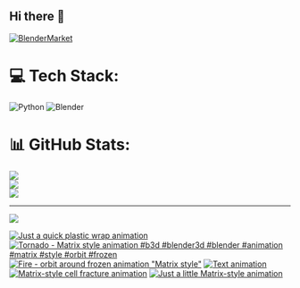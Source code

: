 ## Hi there 👋

<!--
**luckychris/luckychris** is a ✨ _special_ ✨ repository because its `README.md` (this file) appears on your GitHub profile.

Here are some ideas to get you started:

- 🔭 I’m currently working on ...
- 🌱 I’m currently learning ...
- 👯 I’m looking to collaborate on ...
- 🤔 I’m looking for help with ...
- 💬 Ask me about ...
- 📫 How to reach me: https://www.instagram.com/blender.fun/
- 😄 Pronouns: ...
- ⚡ Fun fact: ...
-->


[![BlenderMarket](https://assets.superhivemarket.com/site_assets/blendermarketlogo.png)](https://blendermarket.com/creators/blenderfun)

# 💻 Tech Stack:
![Python](https://img.shields.io/badge/python-3670A0?style=for-the-badge&logo=python&logoColor=ffdd54) ![Blender](https://img.shields.io/badge/blender-%23F5792A.svg?style=for-the-badge&logo=blender&logoColor=white)
# 📊 GitHub Stats:
![](https://github-readme-stats.vercel.app/api?username=luckychris&theme=great-gatsby&hide_border=false&include_all_commits=false&count_private=false)<br/>
![](https://github-readme-streak-stats.herokuapp.com/?user=luckychris&theme=great-gatsby&hide_border=false)<br/>
![](https://github-readme-stats.vercel.app/api/top-langs/?username=luckychris&theme=great-gatsby&hide_border=false&include_all_commits=false&count_private=false&layout=compact)

---
[![](https://visitcount.itsvg.in/api?id=luckychris&icon=0&color=0)](https://visitcount.itsvg.in)

<!-- Proudly created with GPRM ( https://gprm.itsvg.in ) -->

<!-- BEGIN YOUTUBE-CARDS -->
[![Just a quick plastic wrap animation](https://ytcards.demolab.com/?id=Vj18bdbb-us&title=Just+a+quick+plastic+wrap+animation&lang=en&timestamp=1754803555&background_color=%230d1117&title_color=%23ffffff&stats_color=%23dedede&max_title_lines=1&width=250&border_radius=5 "Just a quick plastic wrap animation")](https://www.youtube.com/watch?v=Vj18bdbb-us)
[![Tornado - Matrix style animation #b3d #blender3d #blender #animation #matrix #style #orbit #frozen](https://ytcards.demolab.com/?id=o_1KkZA-cNM&title=Tornado+-+Matrix+style+animation+%23b3d+%23blender3d+%23blender+%23animation+%23matrix+%23style+%23orbit+%23frozen&lang=en&timestamp=1754664231&background_color=%230d1117&title_color=%23ffffff&stats_color=%23dedede&max_title_lines=1&width=250&border_radius=5 "Tornado - Matrix style animation #b3d #blender3d #blender #animation #matrix #style #orbit #frozen")](https://www.youtube.com/shorts/o_1KkZA-cNM)
[![Fire - orbit around frozen animation "Matrix style"](https://ytcards.demolab.com/?id=p913R_ZiuDU&title=Fire+-+orbit+around+frozen+animation+%22Matrix+style%22&lang=en&timestamp=1754574599&background_color=%230d1117&title_color=%23ffffff&stats_color=%23dedede&max_title_lines=1&width=250&border_radius=5 "Fire - orbit around frozen animation \"Matrix style\"")](https://www.youtube.com/watch?v=p913R_ZiuDU)
[![Text animation](https://ytcards.demolab.com/?id=LM7-3_nUyQM&title=Text+animation&lang=en&timestamp=1753864910&background_color=%230d1117&title_color=%23ffffff&stats_color=%23dedede&max_title_lines=1&width=250&border_radius=5 "Text animation")](https://www.youtube.com/watch?v=LM7-3_nUyQM)
[![Matrix-style cell fracture animation](https://ytcards.demolab.com/?id=SS9xjjAG5ck&title=Matrix-style+cell+fracture+animation&lang=en&timestamp=1753809506&background_color=%230d1117&title_color=%23ffffff&stats_color=%23dedede&max_title_lines=1&width=250&border_radius=5 "Matrix-style cell fracture animation")](https://www.youtube.com/watch?v=SS9xjjAG5ck)
[![Just a little Matrix-style animation](https://ytcards.demolab.com/?id=bg3RlKjPOlA&title=Just+a+little+Matrix-style+animation&lang=en&timestamp=1753693572&background_color=%230d1117&title_color=%23ffffff&stats_color=%23dedede&max_title_lines=1&width=250&border_radius=5 "Just a little Matrix-style animation")](https://www.youtube.com/watch?v=bg3RlKjPOlA)
<!-- END YOUTUBE-CARDS -->

